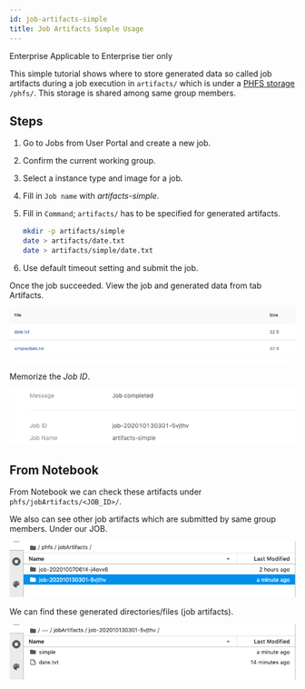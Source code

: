 ```yaml
---
id: job-artifacts-simple
title: Job Artifacts Simple Usage
---
```


<div class="ee-only tooltip">Enterprise
  <span class="tooltiptext">Applicable to Enterprise tier only</span>
</div>

This simple tutorial shows where to store generated data so called job artifacts during a job execution in `artifacts/` which is under a [PHFS storage](design/phfs) `/phfs/`. This storage is shared among same group members.

## Steps

1. Go to Jobs from User Portal and create a new job.
2. Confirm the current working group.
3. Select a instance type and image for a job.
4. Fill in `Job name` with *artifacts-simple*.
5. Fill in `Command`; `artifacts/` has to be specified for generated artifacts.

    ```bash
    mkdir -p artifacts/simple
    date > artifacts/date.txt
    date > artifacts/simple/date.txt
    ```

6. Use default timeout setting and submit the job.

Once the job succeeded. View the job and generated data from tab Artifacts.

![](assets/jart_simple_file.png)

Memorize the *Job ID*.

![](assets/jart_simple_job.png)

## From Notebook

From Notebook we can check these artifacts under `phfs/jobArtifacts/<JOB_ID>/`.

We also can see other job artifacts which are submitted by same group members. Under our JOB.

![](assets/jart_simple_nb_1.png)

We can find these generated directories/files (job artifacts).

![](assets/jart_simple_nb_2.png)